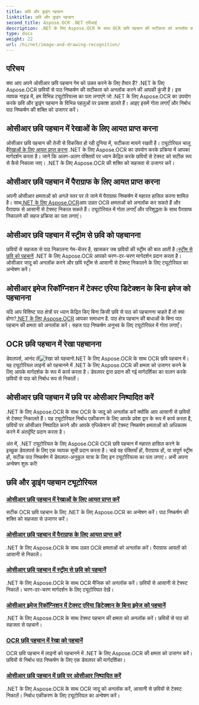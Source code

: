 ```yaml
---
title: छवि और ड्राइंग पहचान
linktitle: छवि और ड्राइंग पहचान
second_title: Aspose.OCR .NET एपीआई
description: .NET के लिए Aspose.OCR के साथ OCR छवि पहचान की सटीकता को अनलॉक करें। छवियों से आसानी से टेक्स्ट निकालें, चाहे वह पंक्तियाँ, पैराग्राफ या संपूर्ण स्ट्रीम हों।
type: docs
weight: 22
url: /hi/net/image-and-drawing-recognition/
---
```

## परिचय

क्या आप अपने ओसीआर छवि पहचान गेम को उन्नत करने के लिए तैयार हैं? .NET के लिए Aspose.OCR छवियों से पाठ निष्कर्षण की सटीकता को अनलॉक करने की आपकी कुंजी है। इस व्यापक गाइड में, हम विभिन्न ट्यूटोरियल्स का पता लगाएंगे जो .NET के लिए Aspose.OCR का उपयोग करके छवि और ड्राइंग पहचान के विभिन्न पहलुओं पर प्रकाश डालते हैं। आइए इसमें गोता लगाएँ और निर्बाध पाठ निष्कर्षण की शक्ति को उजागर करें।

## ओसीआर छवि पहचान में रेखाओं के लिए आयत प्राप्त करना

 ओसीआर छवि पहचान की तेजी से विकसित हो रही दुनिया में, सटीकता मायने रखती है। ट्यूटोरियल चालू है[रेखाओं के लिए आयत प्राप्त करना](./get-rectangles-for-lines/) .NET के लिए Aspose.OCR का उपयोग करके प्रक्रिया में आपका मार्गदर्शन करता है। जानें कि अलग-अलग पंक्तियों पर ध्यान केंद्रित करके छवियों से टेक्स्ट को सटीक रूप से कैसे निकाला जाए। .NET के लिए Aspose.OCR की शक्ति को सहजता से उजागर करें।

## ओसीआर छवि पहचान में पैराग्राफ के लिए आयत प्राप्त करना

 अपनी ओसीआर क्षमताओं को अगले स्तर पर ले जाने में पैराग्राफ निष्कर्षण में महारत हासिल करना शामिल है। साथ[.NET के लिए Aspose.OCR](./get-rectangles-for-paragraphs/)आप उन्नत OCR क्षमताओं को अनलॉक कर सकते हैं और पैराग्राफ से आसानी से टेक्स्ट निकाल सकते हैं। ट्यूटोरियल में गोता लगाएँ और परिशुद्धता के साथ पैराग्राफ निकालने की सहज प्रक्रिया का पता लगाएं।

## ओसीआर छवि पहचान में स्ट्रीम से छवि को पहचानना

 छवियों से सहजता से पाठ निकालना गेम-चेंजर है, खासकर जब छवियों की स्ट्रीम की बात आती है।[स्ट्रीम से छवि को पहचानें](./recognize-image-from-stream/) .NET के लिए Aspose.OCR आपको चरण-दर-चरण मार्गदर्शन प्रदान करता है। ओसीआर जादू को अनलॉक करने और छवि स्ट्रीम से आसानी से टेक्स्ट निकालने के लिए ट्यूटोरियल का अन्वेषण करें।

## ओसीआर इमेज रिकॉग्निशन में टेक्स्ट एरिया डिटेक्शन के बिना इमेज को पहचानना

 यदि आप विशिष्ट पाठ क्षेत्रों पर ध्यान केंद्रित किए बिना किसी छवि से पाठ को पहचानना चाहते हैं तो क्या होगा?[.NET के लिए Aspose.OCR](./recognize-image-without-text-area-detection/) आपका समाधान है. पाठ क्षेत्र पहचान की बाधाओं के बिना पाठ पहचान की क्षमता को अनलॉक करें। सहज पाठ निष्कर्षण अनुभव के लिए ट्यूटोरियल में गोता लगाएँ।

## OCR छवि पहचान में रेखा पहचानना

 डेवलपर्स, आनंद लें![रेखा को पहचानो](./recognize-line/).NET के लिए Aspose.OCR के साथ OCR छवि पहचान में। यह ट्यूटोरियल लाइनों को पहचानने में .NET के लिए Aspose.OCR की क्षमता को उजागर करने के लिए आपके मार्गदर्शक के रूप में कार्य करता है। डेवलपर द्वारा प्रदान की गई मार्गदर्शिका का पालन करके छवियों से पाठ को निर्बाध रूप से निकालें।

## ओसीआर छवि पहचान में छवि पर ओसीआर निष्पादित करें
.NET के लिए Aspose.OCR के साथ OCR के जादू को अनलॉक करें क्योंकि आप आसानी से छवियों से टेक्स्ट निकालते हैं। यह ट्यूटोरियल निर्बाध एकीकरण के लिए आपके प्रवेश द्वार के रूप में कार्य करता है, छवियों पर ओसीआर निष्पादित करने और आपके एप्लिकेशन की टेक्स्ट निष्कर्षण क्षमताओं को अधिकतम करने में अंतर्दृष्टि प्रदान करता है।

अंत में, .NET ट्यूटोरियल के लिए Aspose.OCR OCR छवि पहचान में महारत हासिल करने के इच्छुक डेवलपर्स के लिए एक व्यापक सूची प्रदान करता है। चाहे वह पंक्तियाँ हों, पैराग्राफ हों, या संपूर्ण स्ट्रीम हों, सटीक पाठ निष्कर्षण में डेवलपर-अनुकूल यात्रा के लिए इन ट्यूटोरियल्स का पता लगाएं। अभी अपना अन्वेषण शुरू करें!
## छवि और ड्राइंग पहचान ट्यूटोरियल
### [ओसीआर छवि पहचान में रेखाओं के लिए आयत प्राप्त करें](./get-rectangles-for-lines/)
सटीक OCR छवि पहचान के लिए .NET के लिए Aspose.OCR का अन्वेषण करें। पाठ निष्कर्षण की शक्ति को सहजता से उजागर करें।
### [ओसीआर छवि पहचान में पैराग्राफ के लिए आयत प्राप्त करें](./get-rectangles-for-paragraphs/)
.NET के लिए Aspose.OCR के साथ उन्नत OCR क्षमताओं को अनलॉक करें। पैराग्राफ आयतों को आसानी से निकालें।
### [ओसीआर छवि पहचान में स्ट्रीम से छवि को पहचानें](./recognize-image-from-stream/)
.NET के लिए Aspose.OCR के साथ OCR मैजिक को अनलॉक करें। छवियों से आसानी से टेक्स्ट निकालें। चरण-दर-चरण मार्गदर्शन के लिए ट्यूटोरियल देखें।
### [ओसीआर इमेज रिकॉग्निशन में टेक्स्ट एरिया डिटेक्शन के बिना इमेज को पहचानें](./recognize-image-without-text-area-detection/)
.NET के लिए Aspose.OCR के साथ टेक्स्ट पहचान की क्षमता को अनलॉक करें। छवियों से पाठ को सहजता से पहचानें।
### [OCR छवि पहचान में रेखा को पहचानें](./recognize-line/)
OCR छवि पहचान में लाइनों को पहचानने में .NET के लिए Aspose.OCR की क्षमता को उजागर करें। छवियों से निर्बाध पाठ निष्कर्षण के लिए एक डेवलपर की मार्गदर्शिका।
### [ओसीआर छवि पहचान में छवि पर ओसीआर निष्पादित करें](./perform-ocr-on-image/)
.NET के लिए Aspose.OCR के साथ OCR जादू को अनलॉक करें, आसानी से छवियों से टेक्स्ट निकालें। निर्बाध एकीकरण के लिए ट्यूटोरियल का अन्वेषण करें।